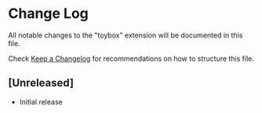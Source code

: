 # Change Log

All notable changes to the "toybox" extension will be documented in this file.

Check [Keep a Changelog](http://keepachangelog.com/) for recommendations on how to structure this file.

## [Unreleased]

- Initial release
